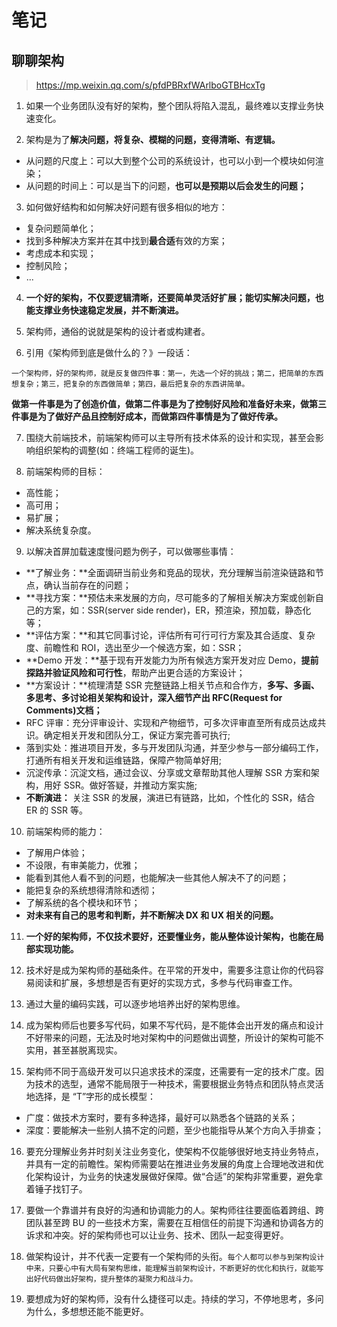 # 笔记

## 聊聊架构

> https://mp.weixin.qq.com/s/pfdPBRxfWArlboGTBHcxTg

1. 如果一个业务团队没有好的架构，整个团队将陷入混乱，最终难以支撑业务快速变化。

2. 架构是为了**解决问题，将复杂、模糊的问题，变得清晰、有逻辑。**

- 从问题的尺度上：可以大到整个公司的系统设计，也可以小到一个模块如何渲染；
- 从问题的时间上：可以是当下的问题，**也可以是预期以后会发生的问题；**

3. 如何做好结构和如何解决好问题有很多相似的地方：

- 复杂问题简单化；
- 找到多种解决方案并在其中找到**最合适**有效的方案；
- 考虑成本和实现；
- 控制风险；
- ...

4. **一个好的架构，不仅要逻辑清晰，还要简单灵活好扩展；能切实解决问题，也能支撑业务快速稳定发展，并不断演进。**

5. 架构师，通俗的说就是架构的设计者或构建者。

6. 引用《架构师到底是做什么的？》一段话：

`一个架构师，好的架构师，就是反复做四件事：第一，先选一个好的挑战；第二，把简单的东西想复杂；第三，把复杂的东西做简单；第四，最后把复杂的东西讲简单。`

**做第一件事是为了创造价值，做第二件事是为了控制好风险和准备好未来，做第三件事是为了做好产品且控制好成本，而做第四件事情是为了做好传承。**

7. 围绕大前端技术，前端架构师可以主导所有技术体系的设计和实现，甚至会影响组织架构的调整(如：终端工程师的诞生)。

8. 前端架构师的目标：

- 高性能；
- 高可用；
- 易扩展；
- 解决系统复杂度。

9. 以解决首屏加载速度慢问题为例子，可以做哪些事情：

- **了解业务：**全面调研当前业务和竞品的现状，充分理解当前渲染链路和节点，确认当前存在的问题；
- **寻找方案：**预估未来发展的方向，尽可能多的了解相关解决方案或创新自己的方案，如：SSR(server side render)，ER，预渲染，预加载，静态化等；
- **评估方案：**和其它同事讨论，评估所有可行可行方案及其合适度、复杂度、前瞻性和 ROI，选出至少一个候选方案，如：SSR；
- **Demo 开发：**基于现有开发能力为所有候选方案开发对应 Demo，**提前探路并验证风险和可行性**，帮助产出更合适的方案设计；
- **方案设计：**梳理清楚 SSR 完整链路上相关节点和合作方，**多写、多画、多思考、多讨论相关架构和设计，深入细节产出 RFC(Request for Comments)文档；**
- RFC 评审：充分评审设计、实现和产物细节，可多次评审直至所有成员达成共识。确定相关开发和团队分工，保证方案完善可执行;
- 落到实处：推进项目开发，多与开发团队沟通，并至少参与一部分编码工作，打通所有相关开发和运维链路，保障产物简单好用;
- 沉淀传承：沉淀文档，通过会议、分享或文章帮助其他人理解 SSR 方案和架构，用好 SSR。做好答疑，并推动方案实施;
- **不断演进：** 关注 SSR 的发展，演进已有链路，比如，个性化的 SSR，结合 ER 的 SSR 等。

10. 前端架构师的能力：

- 了解用户体验；
- 不设限，有审美能力，优雅；
- 能看到其他人看不到的问题，也能解决一些其他人解决不了的问题；
- 能把复杂的系统想得清除和透彻；
- 了解系统的各个模块和环节；
- **对未来有自己的思考和判断，并不断解决 DX 和 UX 相关的问题。**

11. **一个好的架构师，不仅技术要好，还要懂业务，能从整体设计架构，也能在局部实现功能。**

12. 技术好是成为架构师的基础条件。在平常的开发中，需要多注意让你的代码容易阅读和扩展，多想想是否有更好的实现方式，多参与代码审查工作。

13. 通过大量的编码实践，可以逐步地培养出好的架构思维。

14. 成为架构师后也要多写代码，如果不写代码，是不能体会出开发的痛点和设计不好带来的问题，无法及时地对架构中的问题做出调整，所设计的架构可能不实用，甚至甚脱离现实。

15. 架构师不同于高级开发可以只追求技术的深度，还需要有一定的技术广度。因为技术的选型，通常不能局限于一种技术，需要根据业务特点和团队特点灵活地选择，是 “T”字形的成长模型：

- 广度：做技术方案时，要有多种选择，最好可以熟悉各个链路的关系；
- 深度：要能解决一些别人搞不定的问题，至少也能指导从某个方向入手排查；

16. 要充分理解业务并时刻关注业务变化，使架构不仅能够很好地支持业务特点，并具有一定的前瞻性。架构师需要站在推进业务发展的角度上合理地改进和优化架构设计，为业务的快速发展做好保障。做“合适”的架构非常重要，避免拿着锤子找钉子。

17. 要做一个靠谱并有良好的沟通和协调能力的人。架构师往往要面临着跨组、跨团队甚至跨 BU 的一些技术方案，需要在互相信任的前提下沟通和协调各方的诉求和冲突。好的架构师也可以让业务、技术、团队一起变得更好。

18. 做架构设计，并不代表一定要有一个架构师的头衔。`每个人都可以参与到架构设计中来，只要心中有大局有架构思维，能理解当前架构设计，不断更好的优化和执行，就能写出好代码做出好架构，提升整体的凝聚力和战斗力。`

19. 要想成为好的架构师，没有什么捷径可以走。持续的学习，不停地思考，多问为什么，多想想还能不能更好。
